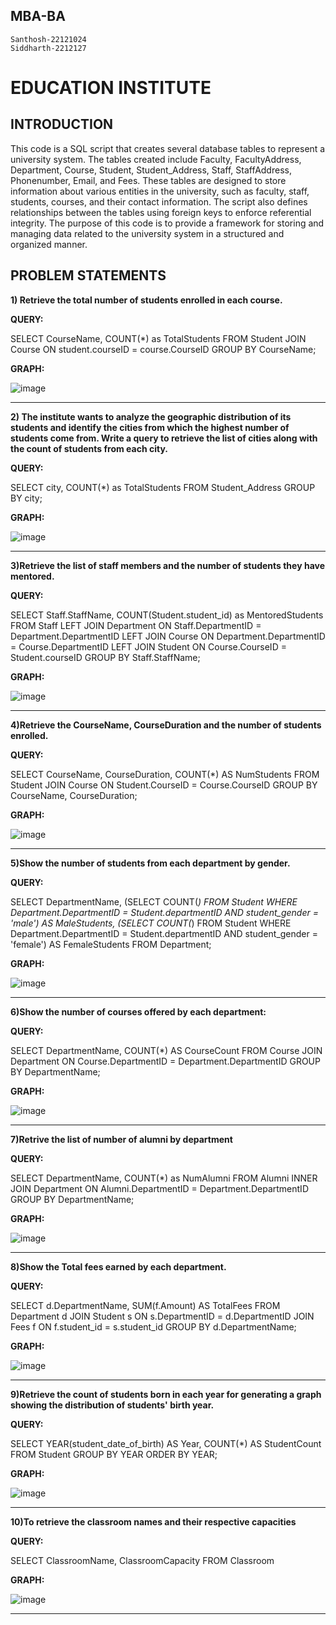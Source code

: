 ## MBA-BA
    Santhosh-22121024
    Siddharth-2212127

# EDUCATION INSTITUTE

## INTRODUCTION
This code is a SQL script that creates several database tables to represent a university system. The tables created include Faculty, FacultyAddress, Department, Course, Student, Student_Address, Staff, StaffAddress, Phonenumber, Email, and Fees. These tables are designed to store information about various entities in the university, such as faculty, staff, students, courses, and their contact information. The script also defines relationships between the tables using foreign keys to enforce referential integrity. The purpose of this code is to provide a framework for storing and managing data related to the university system in a structured and organized manner.

## PROBLEM STATEMENTS

**1) Retrieve the total number of students enrolled in each course.**

**QUERY:**

SELECT CourseName, COUNT(*) as TotalStudents 
FROM Student 
JOIN Course ON student.courseID = course.CourseID 
GROUP BY CourseName;

**GRAPH:**

![image](https://github.com/N-Santhosh/MBA-BDM-CIA/assets/78794083/81821fc5-55ec-497c-97de-8b4cd013306f)

----------------------------------------

**2) The institute wants to analyze the geographic distribution of its students and identify the cities from which the highest number of students come from. Write a query to retrieve the list of cities along with the count of students from each city.**

**QUERY:**

SELECT city, COUNT(*) as TotalStudents 
FROM Student_Address 
GROUP BY city;
   
**GRAPH:**

![image](https://github.com/N-Santhosh/MBA-BDM-CIA/assets/78794083/2636c56e-77d5-483f-a851-a91a35ab4b71)

----------------------------------------

**3)Retrieve the list of staff members and the number of students they have mentored.**

**QUERY:**

SELECT Staff.StaffName, COUNT(Student.student_id) as MentoredStudents
FROM Staff
LEFT JOIN Department ON Staff.DepartmentID = Department.DepartmentID
LEFT JOIN Course ON Department.DepartmentID = Course.DepartmentID
LEFT JOIN Student ON Course.CourseID = Student.courseID
GROUP BY Staff.StaffName;

**GRAPH:**

![image](https://github.com/N-Santhosh/MBA-BDM-CIA/assets/78794083/69fe3d78-dc27-42f4-aa90-26c0ceab0071)

----------------------------------------

**4)Retrieve the CourseName, CourseDuration and the number of students enrolled.**

**QUERY:**

SELECT CourseName, CourseDuration, COUNT(*) AS NumStudents
FROM Student
JOIN Course ON Student.CourseID = Course.CourseID
GROUP BY CourseName, CourseDuration;

**GRAPH:**

![image](https://github.com/N-Santhosh/MBA-BDM-CIA/assets/78794083/0a67e69d-b931-4b18-a68e-b365044fd7cf)

----------------------------------------

**5)Show the number of students from each department by gender.**

**QUERY:**

SELECT DepartmentName,
       (SELECT COUNT(*) FROM Student WHERE Department.DepartmentID = Student.departmentID AND student_gender = 'male') AS MaleStudents,
       (SELECT COUNT(*) FROM Student WHERE Department.DepartmentID = Student.departmentID AND student_gender = 'female') AS FemaleStudents
FROM Department;

**GRAPH:**

![image](https://github.com/N-Santhosh/MBA-BDM-CIA/assets/78794083/05f99759-faba-490e-b97c-3e6efa3b4e65)

----------------------------------------

**6)Show the number of courses offered by each department:**

**QUERY:**

SELECT DepartmentName, COUNT(*) AS CourseCount
FROM Course
JOIN Department ON Course.DepartmentID = Department.DepartmentID
GROUP BY DepartmentName;

**GRAPH:**

![image](https://github.com/N-Santhosh/MBA-BDM-CIA/assets/78794083/ff02a80d-e95c-4a91-8df6-5d893266a233)

----------------------------------------

**7)Retrive the list of number of alumni by department**

**QUERY:**

SELECT DepartmentName, COUNT(*) as NumAlumni
FROM Alumni
INNER JOIN Department ON Alumni.DepartmentID = Department.DepartmentID
GROUP BY DepartmentName;

**GRAPH:**

![image](https://github.com/N-Santhosh/MBA-BDM-CIA/assets/78794083/f580be26-045c-4a79-939a-90223272bde3)

----------------------------------------

**8)Show the Total fees earned by each department.**

**QUERY:**

SELECT d.DepartmentName, SUM(f.Amount) AS TotalFees
FROM Department d
JOIN Student s ON s.DepartmentID = d.DepartmentID
JOIN Fees f ON f.student_id = s.student_id
GROUP BY d.DepartmentName;

**GRAPH:**

![image](https://github.com/N-Santhosh/MBA-BDM-CIA/assets/78794083/1381d48a-e841-4e99-ad2c-60f95b75b05e)

----------------------------------------

**9)Retrieve the count of students born in each year for generating a graph showing the distribution of students' birth year.**

**QUERY:**

SELECT YEAR(student_date_of_birth) AS Year, COUNT(*) AS StudentCount
FROM Student
GROUP BY YEAR
ORDER BY YEAR;

**GRAPH:**

![image](https://github.com/N-Santhosh/MBA-BDM-CIA/assets/78794083/be62d4cc-f2ef-439e-bc94-201968313ac6)

----------------------------------------

**10)To retrieve the classroom names and their respective capacities**

**QUERY:**

SELECT ClassroomName, ClassroomCapacity FROM Classroom

**GRAPH:**

![image](https://github.com/N-Santhosh/MBA-BDM-CIA/assets/78794083/ec85d5f9-3a08-4689-a08e-725270fe0af1)

----------------------------------------



